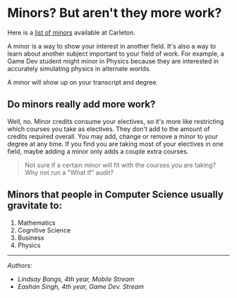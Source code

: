 <h1>Minors? But aren't they more work?</h1>

Here is a [list of minors](http://admissions.carleton.ca/minors/)
available at Carleton.

  A minor is a way to show your interest in another field. It's also
a way to learn about another subject important to your field of work.
For example, a Game Dev student might minor in Physics because they are
interested in accurately simulating physics in alternate worlds.

A minor will show up on your transcript and degree.


<h2>Do minors really add more work?</h2>

Well, no.  Minor credits consume your electives, so it's more like
restricting which courses you take as electives.  They don't add to
the amount of credits required overall.
You may add, change or remove a minor to your degree at any time.  If
you find you are taking most of your electives in one field, maybe
adding a minor only adds a couple extra courses.

>Not sure if a certain minor will fit with the courses you are taking?
>Why not run a "What If" audit?


<h2>Minors that people in Computer Science usually gravitate to: </h2>

1. Mathematics
2. Cognitive Science
3. Business
4. Physics

* * *

*Authors:*

- *Lindsay Bangs, 4th year, Mobile Stream*
- *Eashan Singh, 4th year, Game Dev. Stream*
